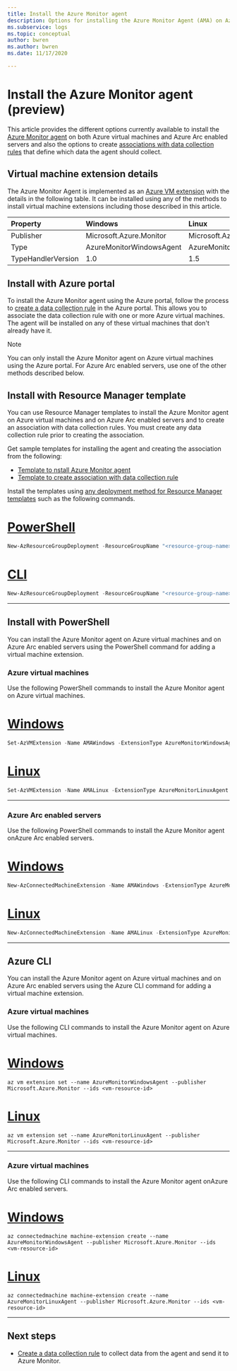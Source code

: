 ```yaml
---
title: Install the Azure Monitor agent
description: Options for installing the Azure Monitor Agent (AMA) on Azure virtual machines and Azure Arc enabled servers.
ms.subservice: logs
ms.topic: conceptual
author: bwren
ms.author: bwren
ms.date: 11/17/2020

---
```


# Install the Azure Monitor agent (preview)
This article provides the different options currently available to install the [Azure Monitor agent](azure-monitor-agent-overview.md) on both Azure virtual machines and Azure Arc enabled servers and also the options to create [associations with data collection rules](data-collection-rule-azure-monitor-agent.md) that define which data the agent should collect.

## Virtual machine extension details
The Azure Monitor Agent is implemented as an [Azure VM extension](../../virtual-machines/extensions/overview.md) with the details in the following table. It can be installed using any of the methods to install virtual machine extensions including those described in this article.

| Property | Windows | Linux |
|:---|:---|:---|
| Publisher | Microsoft.Azure.Monitor  | Microsoft.Azure.Monitor |
| Type      | AzureMonitorWindowsAgent | AzureMonitorLinuxAgent  |
| TypeHandlerVersion  | 1.0 | 1.5 |


## Install with Azure portal
To install the Azure Monitor agent using the Azure portal, follow the process to [create a data collection rule](data-collection-rule-azure-monitor-agent.md#create-data-collection-rule-and-association-in-the-Azure-portal) in the Azure portal. This allows you to associate the data collection rule with one or more Azure virtual machines. The agent will be installed on any of these virtual machines that don't already have it.

> [!NOTE]
> You can only install the Azure Monitor agent on Azure virtual machines using the Azure portal. For Azure Arc enabled servers, use one of the other methods described below.


## Install with Resource Manager template
You can use Resource Manager templates to install the Azure Monitor agent on Azure virtual machines and on Azure Arc enabled servers and to create an association with data collection rules. You must create any data collection rule prior to creating the association.

Get sample templates for installing the agent and creating the association from the following: 

- [Template to nstall Azure Monitor agent](../samples/resource-manager-agent.md#azure-monitor-agent-preview) 
- [Template to create association with data collection rule](../samples/resource-manager-data-collection-rule.md)

Install the templates using [any deployment method for Resource Manager templates](../../azure-resource-manager/templates/deploy-powershell.md) such as the following commands.

# [PowerShell](#tab/ARMAgentPowerShell)
```powershell
New-AzResourceGroupDeployment -ResourceGroupName "<resource-group-name>" -TemplateFile "<template-filename.json>" -TemplateParameterFile "<parameter-filename.json>"
```
# [CLI](#tab/ARMAgentCLI)
```powershell
New-AzResourceGroupDeployment -ResourceGroupName "<resource-group-name>" -TemplateFile "<template-filename.json>" -TemplateParameterFile "<parameter-filename.json>"
```
---

## Install with PowerShell
You can install the Azure Monitor agent on Azure virtual machines and on Azure Arc enabled servers using the PowerShell command for adding a virtual machine extension. 

### Azure virtual machines
Use the following PowerShell commands to install the Azure Monitor agent on Azure virtual machines.
# [Windows](#tab/PowerShellWindows)
```powershell
Set-AzVMExtension -Name AMAWindows -ExtensionType AzureMonitorWindowsAgent -Publisher Microsoft.Azure.Monitor -ResourceGroupName <resource-group-name> -VMName <virtual-machine-name> -Location <location>
```
# [Linux](#tab/PowerShellLinux)
```powershell
Set-AzVMExtension -Name AMALinux -ExtensionType AzureMonitorLinuxAgent -Publisher Microsoft.Azure.Monitor -ResourceGroupName <resource-group-name> -VMName <virtual-machine-name> -Location <location>
```
---

### Azure Arc enabled servers
Use the following PowerShell commands to install the Azure Monitor agent onAzure Arc enabled servers.
# [Windows](#tab/PowerShellWindowsArc)
```powershell
New-AzConnectedMachineExtension -Name AMAWindows -ExtensionType AzureMonitorWindowsAgent -Publisher Microsoft.Azure.Monitor -ResourceGroupName <resource-group-name> -VMName <virtual-machine-name> -Location <location>
```
# [Linux](#tab/PowerShellLinuxArc)
```powershell
New-AzConnectedMachineExtension -Name AMALinux -ExtensionType AzureMonitorLinuxAgent -Publisher Microsoft.Azure.Monitor -ResourceGroupName <resource-group-name> -VMName <virtual-machine-name> -Location <location>
```
---
## Azure CLI
You can install the Azure Monitor agent on Azure virtual machines and on Azure Arc enabled servers using the Azure CLI command for adding a virtual machine extension. 

### Azure virtual machines
Use the following CLI commands to install the Azure Monitor agent on Azure virtual machines.
# [Windows](#tab/CLIWindows)
```azurecli
az vm extension set --name AzureMonitorWindowsAgent --publisher Microsoft.Azure.Monitor --ids <vm-resource-id>
```
# [Linux](#tab/CLILinux)
```azurecli
az vm extension set --name AzureMonitorLinuxAgent --publisher Microsoft.Azure.Monitor --ids <vm-resource-id>
```
---
### Azure virtual machines
Use the following CLI commands to install the Azure Monitor agent onAzure Arc enabled servers.

# [Windows](#tab/CLIWindowsArc)
```azurecli
az connectedmachine machine-extension create --name AzureMonitorWindowsAgent --publisher Microsoft.Azure.Monitor --ids <vm-resource-id>
```
# [Linux](#tab/CLILinuxArc)
```azurecli
az connectedmachine machine-extension create --name AzureMonitorLinuxAgent --publisher Microsoft.Azure.Monitor --ids <vm-resource-id>
```
---


## Next steps

- [Create a data collection rule](data-collection-rule-azure-monitor-agent.md) to collect data from the agent and send it to Azure Monitor.
